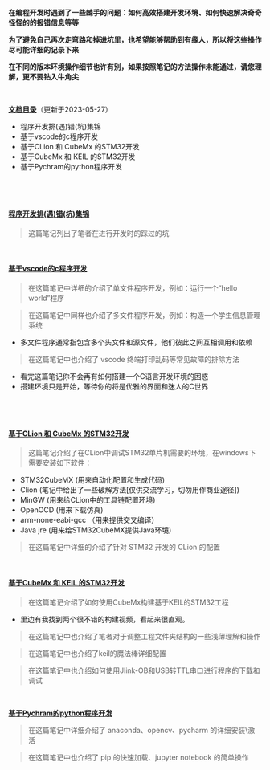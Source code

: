 **在编程开发时遇到了一些棘手的问题：如何高效搭建开发环境、如何快速解决奇奇怪怪的的报错信息等等**

**为了避免自己再次走弯路和掉进坑里，也希望能够帮助到有缘人，所以将这些操作尽可能详细的记录下来**

**在不同的版本环境操作细节也许有别，如果按照笔记的方法操作未能通过，请您理解，更不要钻入牛角尖**

&emsp;

**[文档目录](#)**（更新于2023-05-27）
- 程序开发排(遇)错(坑)集锦
- 基于vscode的c程序开发
- 基于CLion 和 CubeMx 的STM32开发
- 基于CubeMx 和 KEIL 的STM32开发
- 基于Pychram的python程序开发

&emsp;
---
#### [程序开发排(遇)错(坑)集锦](https://note.youdao.com/s/Ia47aSut)
> 这篇笔记列出了笔者在进行开发时的踩过的坑

&emsp;

#### <a id="jump2">[基于vscode的c程序开发](https://note.youdao.com/s/CisHoFe)</a>
> 在这篇笔记中详细的介绍了单文件程序开发，例如：运行一个“hello world”程序

> 在这篇笔记中同样也介绍了多文件程序开发，例如：构造一个学生信息管理系统
- 多文件程序通常指包含多个头文件和源文件，他们彼此之间互相调用和依赖
> 在这篇笔记中也介绍了 vscode 终端打印乱码等常见故障的排除方法
- 看完这篇笔记你不会再有如何搭建一个C语言开发环境的困惑
- 搭建环境只是开始，等待你的将是优雅的界面和迷人的C世界

&emsp;
---
#### <a id="jump3">[基于CLion 和 CubeMx 的STM32开发](https://note.youdao.com/s/OiOrOPUA)</a>
> 这篇笔记介绍了在CLion中调试STM32单片机需要的环境，在windows下需要安装如下软件：
-  STM32CubeMX   (用来自动化配置和生成代码)
-  Clion    (笔记中给出了一些破解方法[仅供交流学习，切勿用作商业途径])
-  MinGW    (用来给CLion中的工具链配置环境)
-  OpenOCD     (用来下载仿真)
-  arm-none-eabi-gcc    （用来提供交叉编译）
-  Java jre    (用来给STM32CubeMX提供Java环境)
> 在这篇笔记中详细的介绍了针对 STM32 开发的 CLion 的配置




&emsp;

#### <a id="jump4">[基于CubeMx 和 KEIL 的STM32开发](https://note.youdao.com/s/OiOrOPUA)</a>
> 在这篇笔记介绍了如何使用CubeMx构建基于KEIL的STM32工程
  - 里边有我找到两个很不错的构建视频，看起来很直观。 
> 在这篇笔记中也介绍了笔者对于调整工程文件夹结构的一些浅薄理解和操作

> 在这篇笔记中也介绍了keil的魔法棒详细配置

> 在这篇笔记中也介绍如何使用Jlink-OB和USB转TTL串口进行程序的下载和调试



&emsp;

**<a id="jump5">[基于Pychram的python程序开发](https://note.youdao.com/s/QRXR7oEg)</a>**
> 在这篇笔记中详细介绍了 anaconda、opencv、pycharm 的详细安装\激活

> 在这篇笔记中也介绍了 pip 的快速加载、jupyter notebook 的简单操作





